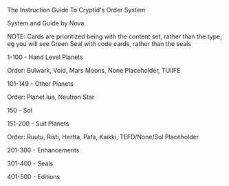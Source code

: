 The Instruction Guide To Cryptid's Order System

System and Guide by Nova

NOTE: Cards are prioritized being with the content set, rather than the type; eg you will see Green Seal with code cards, rather than the seals



1-100 - Hand Level Planets

Order: Bulwark, Void, Mars Moons, None Placeholder, TUIIFE

101-149 - Other Planets

Order: Planet.lua, Neutron Star

150 - Sol

151-200 - Suit Planets

Order: Ruutu, Risti, Hertta, Pata, Kaikki, TEFD/None/Sol Placeholder

201-300 - Enhancements



301-400 - Seals

401-500 - Editions
